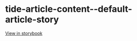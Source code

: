 # tide-article-content--default-article-story

[View in storybook](https://raw.githack.com/Independent-Digital-News-and-Media-Ltd/indy-pwamp-sb/PR-2382-sb/index.html?path=/story/tide-article-content--default-article-story)
